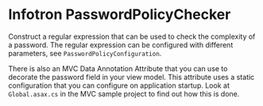 Infotron PasswordPolicyChecker
==============================

Construct a regular expression that can be used to check the complexity of a password. The regular expression can be configured with different parameters, see `PasswordPolicyConfiguration`.

There is also an MVC Data Annotation Attribute that you can use to decorate the password field in your view model. This attribute uses a static configuration that you can configure on application startup. Look at `Global.asax.cs` in the MVC sample project to find out how this is done.
